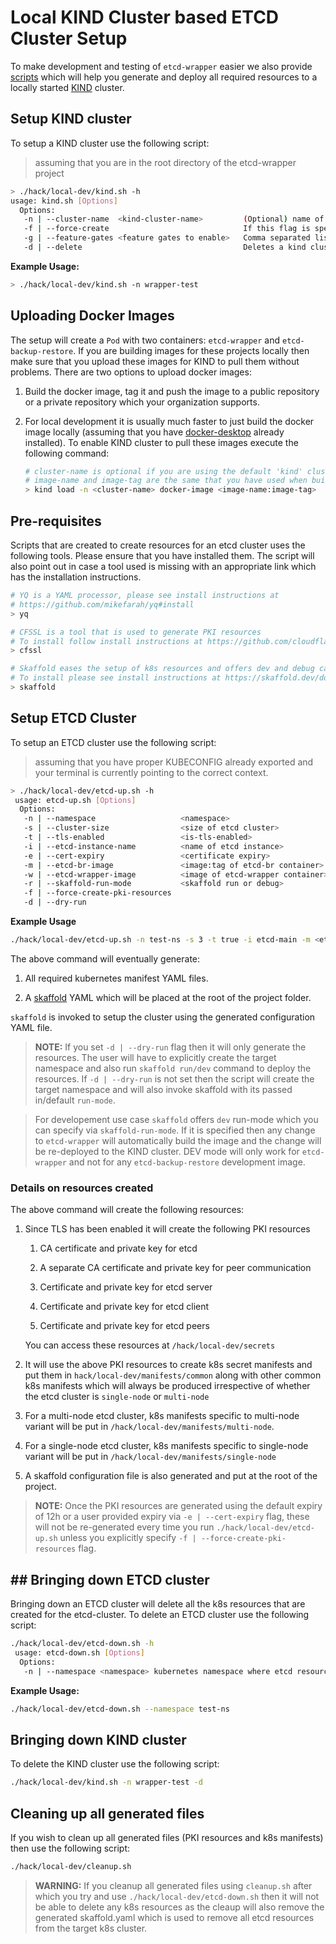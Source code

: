 # Local KIND Cluster based ETCD Cluster Setup

To make development and testing of `etcd-wrapper` easier we also provide [scripts](../../hack/local-dev) which will help you generate and deploy all required resources to a locally started [KIND](https://kind.sigs.k8s.io/) cluster.

## Setup KIND cluster

To setup a KIND cluster use the following script:

> assuming that you are in the root directory of the etcd-wrapper project

```bash
> ./hack/local-dev/kind.sh -h
usage: kind.sh [Options]
  Options:
   -n | --cluster-name  <kind-cluster-name>         (Optional) name of the kind cluster. if not specified, uses default name 'kind'
   -f | --force-create                              If this flag is specified then it will always create a fresh cluster.
   -g | --feature-gates <feature gates to enable>   Comma separated list of feature gates that needs to be enabled.
   -d | --delete                                    Deletes a kind cluster. If a name is provided via '-n | --cluster-name' then it will delete that cluster else it deletes the default kind cluster with name 'kind'. If this option is not used then it will by default create a kind cluster.
```

**Example Usage:**

```bash
> ./hack/local-dev/kind.sh -n wrapper-test
```

## Uploading Docker Images

The setup will create a `Pod` with two containers: `etcd-wrapper` and `etcd-backup-restore`. If you are building images for these projects locally then make sure that you upload these images for KIND to pull them without problems. There are two options to upload docker images:

1. Build the docker image, tag it and push the image to a public repository or a private repository which your organization supports.

2. For local development it is usually much faster to just build the docker image locally (assuming that you have [docker-desktop](https://www.docker.com/products/docker-desktop/) already installed). To enable KIND cluster to pull these images execute the following command:
   
   ```bash
   # cluster-name is optional if you are using the default 'kind' cluster
   # image-name and image-tag are the same that you have used when building docker images locally
   > kind load -n <cluster-name> docker-image <image-name:image-tag>
   ```

## Pre-requisites

Scripts that are created to create resources for an etcd cluster uses the following tools. Please ensure that you have installed them. The script will also point out in case a tool used is missing with an appropriate link which has the installation instructions.

```bash
# YQ is a YAML processor, please see install instructions at 
# https://github.com/mikefarah/yq#install
> yq
```

```bash
# CFSSL is a tool that is used to generate PKI resources
# To install follow install instructions at https://github.com/cloudflare/cfssl#installation
> cfssl
```

```bash
# Skaffold eases the setup of k8s resources and offers dev and debug capabilities
# To install please see install instructions at https://skaffold.dev/docs/install/
> skaffold
```

## Setup ETCD Cluster

To setup an ETCD cluster use the following script:

> assuming that you have proper KUBECONFIG already exported and your terminal is currently pointing to the correct context.

```bash
> ./hack/local-dev/etcd-up.sh -h
 usage: etcd-up.sh [Options]
  Options:
   -n | --namespace                   <namespace>                           (Optional) kubernetes namespace where etcd resources will be created. if not specified uses 'default'
   -s | --cluster-size                <size of etcd cluster>                (Optional) size of an etcd cluster. Supported values are 1 or 3. Defaults to 1
   -t | --tls-enabled                 <is-tls-enabled>                      (Optional) controls the TLS communication amongst peers and between etcd and its client.Possible values: ['true' | 'false']. Defaults to 'false'
   -i | --etcd-instance-name          <name of etcd instance>               (Option) name of the etcd instance. Defaults to 'etcd-main'
   -e | --cert-expiry                 <certificate expiry>                  (Optional) common expiry for all certificates generated. Defaults to '12h'
   -m | --etcd-br-image               <image:tag of etcd-br container>      (Required) Image (with tag) for etcdbr container
   -w | --etcd-wrapper-image          <image of etcd-wrapper container>     (Optional) Image (without tag) for etcd-wrapper container. Skaffold will add git-commit as the tag when it builds the etcd-wrapper image.
   -r | --skaffold-run-mode           <skaffold run or debug>               (Optional) Possible values: 'run' | 'debug'. Defaults to 'run'. Will only be effective if '-d | --dry-run' is not specified.
   -f | --force-create-pki-resources                                        (Optional) If specified then it will re-create all PKI resources.
   -d | --dry-run                                                           (Optional) If set it will only generate all manifests and configuration files. The user needs to explicitly run skaffold to deploy the k8s resources.
```

**Example Usage**

```bash
./hack/local-dev/etcd-up.sh -n test-ns -s 3 -t true -i etcd-main -m <etcd-br-image:tag> -w etcd-wrapper
```

The above command will eventually generate:

1. All required kubernetes manifest YAML files.

2. A [skaffold](https://skaffold.dev/) YAML which will be placed at the root of the project folder. 

`skaffold` is invoked to setup the cluster using the generated configuration YAML file.

> **NOTE:** If you set `-d | --dry-run` flag then it will only generate the resources. The user will have to explicitly create the target namespace and also run `skaffold run/dev` command to deploy the resources. If `-d | --dry-run` is not set then the script will create the target namespace and will also invoke skaffold with its passed in/default `run-mode`.

> For developement use case `skaffold` offers `dev` run-mode which you can specify via `skaffold-run-mode`. If it is specified then any change to `etcd-wrapper` will automatically build the image and the change will be re-deployed to the KIND cluster. DEV mode will only work for `etcd-wrapper` and not for any `etcd-backup-restore` development image.

### Details on resources created

The above command will create the following resources:

1. Since TLS has been enabled it will create the following PKI resources
   
   1. CA certificate and private key for etcd
   
   2. A separate CA certificate and private key for peer communication
   
   3. Certificate and private key for etcd server
   
   4. Certificate and private key for etcd client
   
   5. Certificate and private key for etcd peers
   
   You can access these resources at `/hack/local-dev/secrets`

2. It will use the above PKI resources to create k8s secret manifests and put them in `hack/local-dev/manifests/common` along with other common k8s manifests which will always be produced irrespective of whether the etcd cluster is `single-node` or `multi-node`

3. For a multi-node etcd cluster, k8s manifests specific to multi-node variant will be put in `/hack/local-dev/manifests/multi-node`.

4. For a single-node etcd cluster, k8s manifests specific to single-node variant will be put in `/hack/local-dev/manifests/single-node`

5. A skaffold configuration file is also generated and put at the root of the project.

> **NOTE:** Once the PKI resources are generated using the default expiry of 12h or a user provided expiry via `-e | --cert-expiry` flag, these will not be re-generated every time you run `./hack/local-dev/etcd-up.sh` unless you explicitly specify `-f | --force-create-pki-resources` flag.

## ## Bringing down ETCD cluster

Bringing down an ETCD cluster will delete all the k8s resources that are created for the etcd-cluster. To delete an ETCD cluster use the following script:

```bash
./hack/local-dev/etcd-down.sh -h 
 usage: etcd-down.sh [Options]
  Options:
   -n | --namespace <namespace> kubernetes namespace where etcd resources are created. If not specified uses 'default'
```

**Example Usage:**

```bash
./hack/local-dev/etcd-down.sh --namespace test-ns
```

## Bringing down KIND cluster

To delete the KIND cluster use the following script:

```bash
./hack/local-dev/kind.sh -n wrapper-test -d
```

## Cleaning up all generated files

If you wish to clean up all generated files (PKI resources and k8s manifests) then use the following script:

```bash
./hack/local-dev/cleanup.sh
```

> **WARNING:** If you cleanup all generated files using `cleanup.sh` after which you try and use `./hack/local-dev/etcd-down.sh` then it will not be able to delete any k8s resources as the cleaup will also remove the generated skaffold.yaml which is used to remove all etcd resources from the target k8s cluster.
